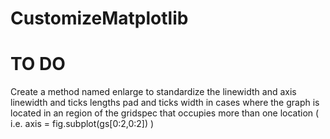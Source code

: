 # CustomizeMatplotlib

# TO DO 

Create a method named enlarge to standardize the linewidth and axis linewidth and ticks lengths
pad and ticks width in cases where the graph is located in an region of the gridspec that 
occupies more than one location ( i.e. axis = fig.subplot(gs[0:2,0:2]) )
